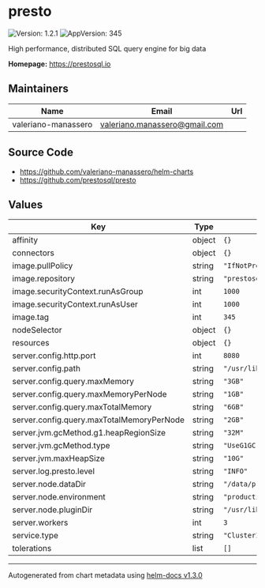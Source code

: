 # presto

![Version: 1.2.1](https://img.shields.io/badge/Version-1.2.1-informational?style=flat-square) ![AppVersion: 345](https://img.shields.io/badge/AppVersion-345-informational?style=flat-square)

High performance, distributed SQL query engine for big data

**Homepage:** <https://prestosql.io>

## Maintainers

| Name | Email | Url |
| ---- | ------ | --- |
| valeriano-manassero | valeriano.manassero@gmail.com |  |

## Source Code

* <https://github.com/valeriano-manassero/helm-charts>
* <https://github.com/prestosql/presto>

## Values

| Key | Type | Default | Description |
|-----|------|---------|-------------|
| affinity | object | `{}` |  |
| connectors | object | `{}` |  |
| image.pullPolicy | string | `"IfNotPresent"` |  |
| image.repository | string | `"prestosql/presto"` |  |
| image.securityContext.runAsGroup | int | `1000` |  |
| image.securityContext.runAsUser | int | `1000` |  |
| image.tag | int | `345` |  |
| nodeSelector | object | `{}` |  |
| resources | object | `{}` |  |
| server.config.http.port | int | `8080` |  |
| server.config.path | string | `"/usr/lib/presto/etc"` |  |
| server.config.query.maxMemory | string | `"3GB"` |  |
| server.config.query.maxMemoryPerNode | string | `"1GB"` |  |
| server.config.query.maxTotalMemory | string | `"6GB"` |  |
| server.config.query.maxTotalMemoryPerNode | string | `"2GB"` |  |
| server.jvm.gcMethod.g1.heapRegionSize | string | `"32M"` |  |
| server.jvm.gcMethod.type | string | `"UseG1GC"` |  |
| server.jvm.maxHeapSize | string | `"10G"` |  |
| server.log.presto.level | string | `"INFO"` |  |
| server.node.dataDir | string | `"/data/presto"` |  |
| server.node.environment | string | `"production"` |  |
| server.node.pluginDir | string | `"/usr/lib/presto/plugin"` |  |
| server.workers | int | `3` |  |
| service.type | string | `"ClusterIP"` |  |
| tolerations | list | `[]` |  |

----------------------------------------------
Autogenerated from chart metadata using [helm-docs v1.3.0](https://github.com/norwoodj/helm-docs/releases/v1.3.0)
